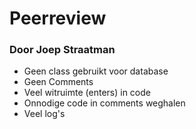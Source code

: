 # Peerreview

### Door Joep Straatman

* Geen class gebruikt voor database
* Geen Comments
* Veel witruimte (enters) in code
* Onnodige code in comments weghalen
* Veel log's